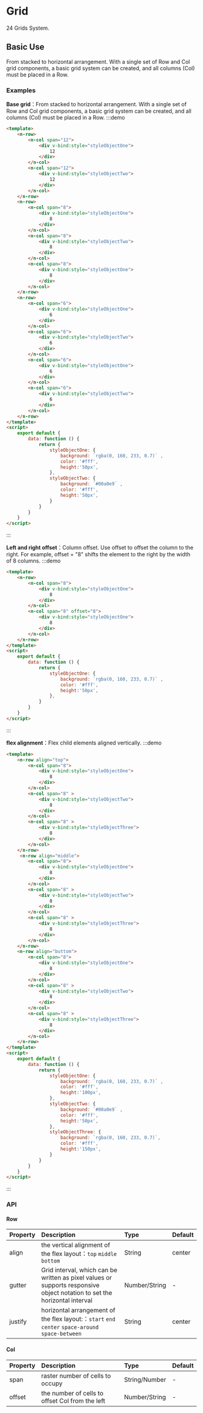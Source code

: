 # Grid

24 Grids System.

## Basic Use
From stacked to horizontal arrangement. With a single set of Row and Col grid components, a basic grid system can be created, and all columns (Col) must be placed in a Row.

### Examples
**Base grid**：From stacked to horizontal arrangement. With a single set of Row and Col grid components, a basic grid system can be created, and all columns (Col) must be placed in a Row.
:::demo
```html
<template>
    <n-row>
        <n-col span="12">
            <div v-bind:style="styleObjectOne">
                12
            </div>
        </n-col>
        <n-col span="12">
            <div v-bind:style="styleObjectTwo">
                12
            </div>
        </n-col>
    </n-row>
    <n-row>
        <n-col span="8">
            <div v-bind:style="styleObjectOne">
                8
            </div>
        </n-col>
        <n-col span="8">
            <div v-bind:style="styleObjectTwo">
                8
            </div>
        </n-col>
        <n-col span="8">
            <div v-bind:style="styleObjectOne">
                8
            </div>
        </n-col>
    </n-row>
    <n-row>
        <n-col span="6">
            <div v-bind:style="styleObjectOne">
                6
            </div>
        </n-col>
        <n-col span="6">
            <div v-bind:style="styleObjectTwo">
                6
            </div>
        </n-col>
        <n-col span="6">
            <div v-bind:style="styleObjectOne">
                6
            </div>
        </n-col>
        <n-col span="6">
            <div v-bind:style="styleObjectTwo">
                6
            </div>
        </n-col>
    </n-row>
</template>
<script>
    export default {
        data: function () {
            return {
                styleObjectOne: {
                    background: `rgba(0, 160, 233, 0.7)` ,
                    color: '#fff',
                    height:'50px',
                },
                styleObjectTwo: {
                    background: `#00a0e9` ,
                    color: '#fff',
                    height:'50px',
                }
            }
        }
    }
</script>
```
:::

**Left and right offset**：Column offset. Use offset to offset the column to the right. For example, offset = "8" shifts the element to the right by the width of 8 columns.
:::demo
```html
<template>
    <n-row>
        <n-col span="8">
            <div v-bind:style="styleObjectOne">
                8
            </div>
        </n-col>
        <n-col span="8" offset="8">
            <div v-bind:style="styleObjectOne">
                8
            </div>
        </n-col>
    </n-row>
</template>
<script>
    export default {
        data: function () {
            return {
                styleObjectOne: {
                    background: `rgba(0, 160, 233, 0.7)` ,
                    color: '#fff',
                    height:'50px',
                },
            }
        }
    }
</script>
```
:::

**flex alignment**：Flex child elements aligned vertically.
:::demo
```html
<template>
    <n-row align="top">
        <n-col span="8">
            <div v-bind:style="styleObjectOne">
                8
            </div>
        </n-col>
        <n-col span="8" >
            <div v-bind:style="styleObjectTwo">
                8
            </div>
        </n-col>
        <n-col span="8" >
            <div v-bind:style="styleObjectThree">
                8
            </div>
        </n-col>
    </n-row>
     <n-row align="middle">
        <n-col span="8">
            <div v-bind:style="styleObjectOne">
                8
            </div>
        </n-col>
        <n-col span="8" >
            <div v-bind:style="styleObjectTwo">
                8
            </div>
        </n-col>
        <n-col span="8" >
            <div v-bind:style="styleObjectThree">
                8
            </div>
        </n-col>
    </n-row>
    <n-row align="buttom">
        <n-col span="8">
            <div v-bind:style="styleObjectOne">
                8
            </div>
        </n-col>
        <n-col span="8" >
            <div v-bind:style="styleObjectTwo">
                8
            </div>
        </n-col>
        <n-col span="8" >
            <div v-bind:style="styleObjectThree">
                8
            </div>
        </n-col>
    </n-row>
</template>
<script>
    export default {
        data: function () {
            return {
                styleObjectOne: {
                    background: `rgba(0, 160, 233, 0.7)` ,
                    color: '#fff',
                    height:'100px',
                },
                styleObjectTwo: {
                    background: `#00a0e9` ,
                    color: '#fff',
                    height:'50px',
                },
                styleObjectThree: {
                    background: `rgba(0, 160, 233, 0.7)`,
                    color: '#fff',
                    height:'150px',
                }
            }
        }
    }
</script>
```
:::

### API

#### Row

| Property | Description | Type | Default |
| :--- | :--- | :--- | :--- |
| align | the vertical alignment of the flex layout：`top` `middle` `bottom` | String | center |
| gutter | Grid interval, which can be written as pixel values ​​or supports responsive object notation to set the horizontal interval  | Number/String | - |
| justify    | horizontal arrangement of the flex layout:：`start` `end` `center` `space-around` `space-between` | String | center |

#### Col
| Property | Description | Type | Default |
| :--- | :--- | :--- | :--- |
| span | raster number of cells to occupy | String/Number | - |
| offset | the number of cells to offset Col from the left  | Number/String | - |

